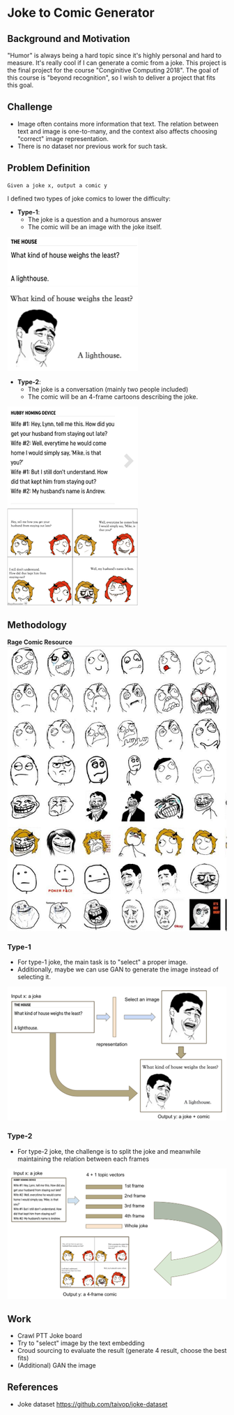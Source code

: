# Joke to Comic Generator

## Background and Motivation
"Humor" is always being a hard topic since it's highly personal and hard to measure.
It's really cool if I can generate a comic from a joke.
This project is the final project for the course "Conginitive Computing 2018".
The goal of this course is "beyond recognition", so I wish to deliver a project that fits this goal.

## Challenge
- Image often contains more information that text. The relation between text and image is one-to-many, and the context also affects choosing "correct" image representation.
- There is no dataset nor previous work for such task.

## Problem Definition
`Given a joke x, output a comic y`

I defined two types of joke comics to lower the difficulty:
- **Type-1**: 
	- The joke is a question and a humorous answer
	- The comic will be an image with the joke itself.

<img src="type1example.png" width="300px" alt="Type-1" class="inline"/>
<img src="type1.png" width="300px" alt="Type-1" class="inline"/>


- **Type-2**:
	- The joke is a conversation (mainly two people included)
	- The comic will be an 4-frame cartoons describing the joke.

<img src="example.png" width="300px" alt="Type-2" class="inline"/>
<img src="joke.png" width="300px" alt="Type-2" class="inline"/>



## Methodology

**Rage Comic Resource**
<img src="rage_faces.jpg" class="inline"/>


### Type-1
- For type-1 joke, the main task is to "select" a proper image.
- Additionally, maybe we can use GAN to generate the image instead of selecting it.

<img src="type1_method.png" alt="Type-1" class="inline"/>


### Type-2
- For type-2 joke, the challenge is to split the joke and meanwhile maintaining the relation between each frames

<img src="type2_method.png" alt="Type-2" class="inline"/>

## Work

- Crawl PTT Joke board
- Try to "select" image by the text embedding
- Croud sourcing to evaluate the result (generate 4 result, choose the best fits)
- (Additional) GAN the image




## References
- Joke dataset https://github.com/taivop/joke-dataset

